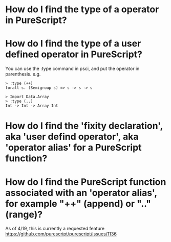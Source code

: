 # How do I find the type of a operator in PureScript?
# How do I find the type of a user defined operator in PureScript?

You can use the :type command in psci, and put the operator in parenthesis. e.g.

```
> :type (++)
forall s. (Semigroup s) => s -> s -> s

> Import Data.Array
> :type (..)
Int -> Int -> Array Int
```

# How do I find the 'fixity declaration', aka 'user defind operator', aka 'operator alias' for a PureScript function?

# How do I find the PureScript function associated with an 'operator alias', for example "++" (append) or ".." (range)?

As of 4/19, this is currently a requested feature https://github.com/purescript/purescript/issues/1136
